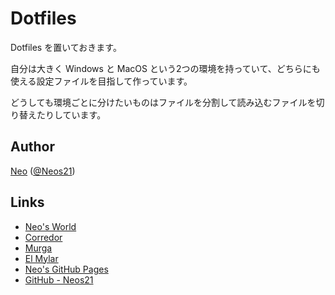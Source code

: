 # Dotfiles

Dotfiles を置いておきます。

自分は大きく Windows と MacOS という2つの環境を持っていて、どちらにも使える設定ファイルを目指して作っています。

どうしても環境ごとに分けたいものはファイルを分割して読み込むファイルを切り替えたりしています。


## Author

[Neo](http://neo.s21.xrea.com/) ([@Neos21](https://twitter.com/Neos21))


## Links

- [Neo's World](http://neo.s21.xrea.com/)
- [Corredor](http://neos21.hatenablog.com/)
- [Murga](http://neos21.hatenablog.jp/)
- [El Mylar](http://neos21.hateblo.jp/)
- [Neo's GitHub Pages](https://neos21.github.io/)
- [GitHub - Neos21](https://github.com/Neos21/)
